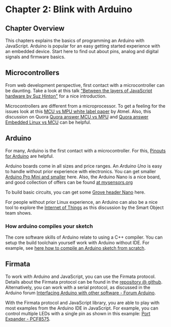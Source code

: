 # Chapter 2: Blink with Arduino

## Chapter Overview

This chapters explains the basics of programming an Arduino with JavaScript. Arduino is popular for an easy getting started experience with an embedded device. Start here to find out about pins, analog and digital signals and firmware basics.

## Microcontrollers

From web development perspective, first contact with a microcontroller can be daunting. Take a look at this talk ["Between the layers of JavaScript hardware by Suz Hinton"](https://vimeo.com/129003513) for a nice introduction.

Microcontrollers are different from a microprocessor. To get a feeling for the issues look at this [MCU vs MPU white label paper](http://www.atmel.com/images/mcu_vs_mpu_article.pdf) by Atmel. Also, this discussion on Quora [Quora answer MCU vs MPU](https://www.quora.com/What-is-the-difference-between-a-microprocessor-and-microcontroller) and [Quora answer Embedded Linux vs MCU](https://www.quora.com/What-is-the-difference-between-a-Linux-based-embedded-system-and-a-microcontroller-based-embedded-system) can be helpful. 

## Arduino

For many, Arduino is the first contact with a microcontroller. For this, [Pinouts for Arduino](http://www.pighixxx.com/test/pinoutspg/boards/#prettyPhoto) are helpful. 

Arduino boards come in all sizes and price ranges. An *Arduino Uno* is easy to handle without prior experience with electronics. You can get smaller [Arduino Pro Mini and smaller](http://blog.farsinotare.com/2015/11/08/arduino-pro-mini/) here. Also, the Arduino Nano is a nice board, and good collection of offers can be found [at mysensors.org](https://www.mysensors.org/store/#arduinos)

To build basic circuits, you can get some [Grove header Nano](https://www.tindie.com/products/imrehg/grovehat-for-arduino-nano/) here.

For people without prior Linux experience, an Arduino can also be a nice tool to explore the [Internet of Things](https://iamblue.gitbooks.io/linkit-smart-nodejs/content/en/edu/) as this discussion by the Smart Object team shows.

### How arduino compiles your sketch

The core software skills of Arduino relate to using a C++ compiler. You can setup the build toolchain yourself work with Arduino without IDE. For example, see [here how to compile an Arduino sketch from scratch](http://thinkingonthinking.com/an-arduino-sketch-from-scratch/).

## Firmata

To work with Arduino and JavaScript, you can use the Firmata protocol. Details about the Firmata protocol can be found in the [repository @ github](https://github.com/firmata/protocol). Alternatively, you can work with a serial protocol, as discussed in the Arduino forum [Interfacing Arduino with other software - Forum Arduino](http://forum.arduino.cc/index.php?board=12.0).

With the Firmata protocol and JavaScript library, you are able to play with most examples from the Arduino IDE in JavaScript. For example, you can control multiple LEDs with a single pin as shown in this example: <a href="http://johnny-five.io/examples/expander-PCF8575/">Port Expander - PCF8575</a>.
